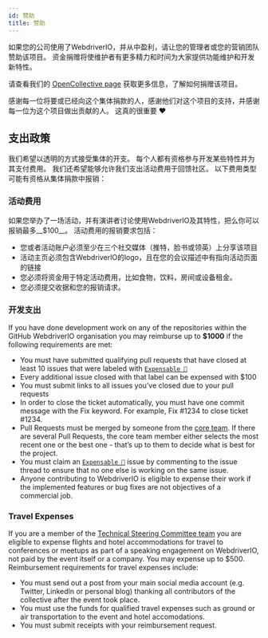 ```yaml
---
id: 赞助
title: 赞助
---
```


如果您的公司使用了WebdriverIO，并从中盈利，请让您的管理者或您的营销团队赞助该项目。 资金捐赠将使维护者有更多精力和时间为大家提供功能维护和开发新特性。

请查看我们的 [OpenCollective page](https://opencollective.com/webdriverio) 获取更多信息，了解如何捐赠该项目。

感谢每一位将要或已经向这个集体捐款的人，感谢他们对这个项目的支持，并感谢每一位为这个项目做出贡献的人。 这真的很重要 ❤️

## 支出政策

我们希望以透明的方式接受集体的开支。 每个人都有资格参与开发某些特性并为其支付费用。 我们还希望能够允许我们支出活动费用于回馈社区。 以下费用类型可能有资格从集体捐款中报销：

### 活动费用

如果您举办了一场活动，并有演讲者讨论使用WebdriverIO及其特性，把么你可以报销最多__$100__。 活动费用的报销要求包括：

- 您或者活动账户必须至少在三个社交媒体（推特，脸书或领英）上分享该项目
- 活动主页必须包含WebdriverIO的logo，且在您的会议描述中有指向活动页面的链接
- 您必须将资金用于特定活动费用，比如食物，饮料，房间或设备租金。
- 您必须提交收据和您的报销请求。

### 开发支出

If you have done development work on any of the repositories within the GitHub WebdriverIO organisation you may reimburse up to __$1000__ if the following requirements are met:

- You must have submitted qualifying pull requests that have closed at least 10 issues that were labeled with [`Expensable 💸`](https://github.com/webdriverio/webdriverio/labels/Expensable%20%F0%9F%92%B8)
- Every additional issue closed with that label can be expensed with $100
- You must submit links to all issues you’ve closed due to your pull requests
- In order to close the ticket automatically, you must have one commit message with the Fix keyword. For example, Fix #1234 to close ticket #1234.
- Pull Requests must be merged by someone from the [core team](https://github.com/webdriverio/webdriverio/blob/main/AUTHORS.md#tsc-technical-steering-committee). If there are several Pull Requests, the core team member either selects the most recent one or the best one - that’s up to them to decide what is best for the project.
- You must claim an [`Expensable 💸`](https://github.com/webdriverio/webdriverio/labels/Expensable%20%F0%9F%92%B8) issue by commenting to the issue thread to ensure that no one else is working on the same issue.
- Anyone contributing to WebdriverIO is eligible to expense their work if the implemented features or bug fixes are not objectives of a commercial job.

### Travel Expenses

If you are a member of the [Technical Steering Committee team](https://github.com/webdriverio/webdriverio/blob/main/AUTHORS.md#tsc-technical-steering-committee) you are eligible to expense flights and hotel accommodations for travel to conferences or meetups as part of a speaking engagement on WebdriverIO, not paid by the event itself or a company. You may expense up to $500. Reimbursement requirements for travel expenses include:

- You must send out a post from your main social media account (e.g. Twitter, LinkedIn or personal blog) thanking all contributors of the collective after the event took place.
- You must use the funds for qualified travel expenses such as ground or air transportation to the event and hotel accomodations.
- You must submit receipts with your reimbursement request.
